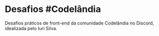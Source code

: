 # Desafios \#Codelândia

Desafios práticos de front-end da comunidade Codelândia no Discord, idealizada pelo Iuri Silva.
